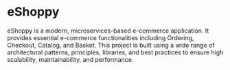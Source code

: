 # eShoppy
eShoppy is a modern, microservices-based e-commerce application. It provides essential e-commerce functionalities including Ordering, Checkout, Catalog, and Basket. This project is built using a wide range of architectural patterns, principles, libraries, and best practices to ensure high scalability, maintainability, and performance.
